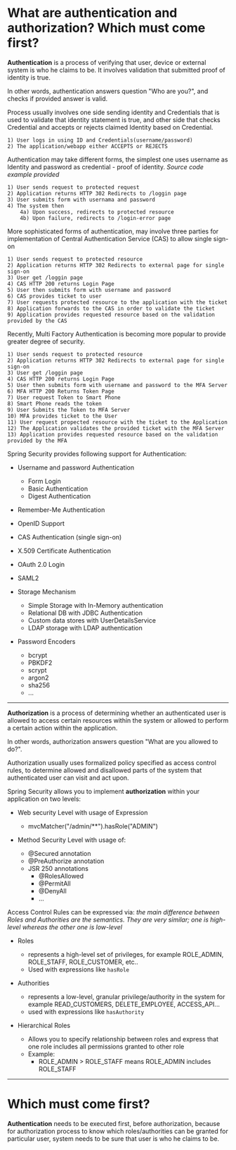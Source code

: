 # What are authentication and authorization? Which must come first?
**Authentication** is a process of verifying that user, device or external system is who he claims to be. It involves 
validation that submitted proof of identity is true.

In other words, authentication answers question "Who are you?", and checks if provided answer is valid.

Process usually involves one side sending identity and Credentials that is used to validate that identity statement is true,
and other side that checks Credential and accepts or rejects claimed Identity based on Credential.

```
1) User logs in using ID and Credentials(username/password)
2) The application/webapp either ACCEPTS or REJECTS
```

Authentication may take different forms, the simplest one uses username as Identity and password as credential - proof of identity. _Source code example provided_
```
1) User sends request to protected request
2) Application returns HTTP 302 Redirects to /loggin page
3) User submits form with usernama and password
4) The system then
    4a) Upon success, redirects to protected resource
    4b) Upon failure, redirects to /login-error page 
```


More sophisticated forms of authentication, may involve three parties for implementation of Central Authentication Service (CAS)
to allow single sign-on
```
1) User sends request to protected resource
2) Application returns HTTP 302 Redirects to external page for single sign-on
3) User get /loggin page
4) CAS HTTP 200 returns Login Page
5) User then submits form with username and password
6) CAS provides ticket to user
7) User requests protected resource to the application with the ticket
8) Application forwards to the CAS in order to validate the ticket
9) Application provides requested resource based on the validation provided by the CAS
```

Recently, Multi Factory Authentication is becoming more popular to provide greater degree of security.

```
1) User sends request to protected resource
2) Application returns HTTP 302 Redirects to external page for single sign-on
3) User get /loggin page
4) CAS HTTP 200 returns Login Page
5) User then submits form with username and password to the MFA Server
6) MFA HTTP 200 Returns Token Page
7) User request Token to Smart Phone
8) Smart Phone reads the token
9) User Submits the Token to MFA Server
10) MFA provides ticket to the User
11) User request propected resource with the ticket to the Application
12) The Application validates the provided ticket with the MFA Server
13) Application provides requested resource based on the validation provided by the MFA
```

Spring Security provides following support for Authentication:
- Username and password Authentication
    - Form Login
    - Basic Authentication
    - Digest Authentication
- Remember-Me Authentication
- OpenID Support
- CAS Authentication (single sign-on)
- X.509 Certificate Authentication
- OAuth 2.0 Login
- SAML2
- Storage Mechanism
    - Simple Storage with In-Memory authentication
    - Relational DB with JDBC Authentication
    - Custom data stores with UserDetailsService
    - LDAP storage with LDAP authentication
    
- Password Encoders
    - bcrypt
    - PBKDF2
    - scrypt
    - argon2
    - sha256
    - ...
---

**Authorization** is a process of determining whether an authenticated user is allowed to access certain resources within 
the system or allowed to perform a certain action within the application.

In other words, authorization answers question "What are you allowed to do?".

Authorization usually uses formalized policy specified as access control rules, to determine allowed and disallowed parts
of the system that authenticated user can visit and act upon.

Spring Security allows you to implement **authorization** within your application on two levels:
- Web security Level with usage of Expression
  - mvcMatcher("/admin/**").hasRole("ADMIN")
  

- Method Security Level with usage of:
  - @Secured annotation
  - @PreAuthorize annotation
  - JSR 250 annotations
    - @RolesAllowed
    - @PermitAll
    - @DenyAll
    - ...
  

Access Control Rules can be expressed via:
_the main difference between Roles and Authorities are the semantics. They are very similar; one is high-level whereas the other one is low-level_
- Roles
  - represents a high-level set of privileges, for example ROLE_ADMIN, ROLE_STAFF, ROLE_CUSTOMER, etc..
  - Used with expressions like ```hasRole```

- Authorities
  - represents a low-level, granular privilege/authority in the system for example READ_CUSTOMERS, DELETE_EMPLOYEE, ACCESS_API...
  - used with expressions like ```hasAuthority```
  
- Hierarchical Roles
  - Allows you to specify relationship between roles and express that one role includes all permissions granted to other role
  - Example: 
    - ROLE_ADMIN > ROLE_STAFF means ROLE_ADMIN includes ROLE_STAFF
  
---

# Which must come first?
**Authentication** needs to be executed first, before authorization, because for authorization process to know which roles/authorities
can be granted for particular user, system needs to be sure that user is who he claims to be.